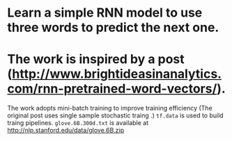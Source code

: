 # Learn a simple RNN model to use three words to predict the next one. 
# The work is inspired by a post (http://www.brightideasinanalytics.com/rnn-pretrained-word-vectors/).
The work adopts mini-batch training to improve training efficiency (The original post uses single sample stochastic traing .) `tf.data` is used to build traing pipelines. 
`glove.6B.300d.txt` is available at http://nlp.stanford.edu/data/glove.6B.zip

